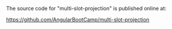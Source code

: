 The source code for "multi-slot-projection" is published online at:

https://github.com/AngularBootCamp/multi-slot-projection

